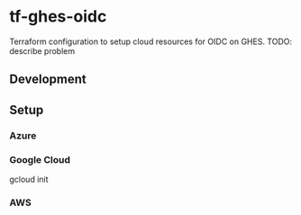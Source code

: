# tf-ghes-oidc
Terraform configuration to setup cloud resources for OIDC on GHES.
TODO: describe problem

## Development

## Setup

### Azure

### Google Cloud

gcloud init

### AWS

